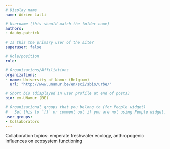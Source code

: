 ```yaml
---
# Display name
name: Adrien Latli

# Username (this should match the folder name)
authors:
- dauby-patrick

# Is this the primary user of the site?
superuser: false

# Role/position
role: 

# Organizations/Affiliations
organizations:
- name: University of Namur (Belgium)
  url: "http://www.unamur.be/en/sci/sbio/urbe/"

# Short bio (displayed in user profile at end of posts)
bio: ex-UNamur (BE)

# Organizational groups that you belong to (for People widget)
#   Set this to `[]` or comment out if you are not using People widget.
user_groups:
- Collaborators
---
```

Collaboration topics: emperate freshwater ecology, anthropogenic influences on ecosystem functioning
